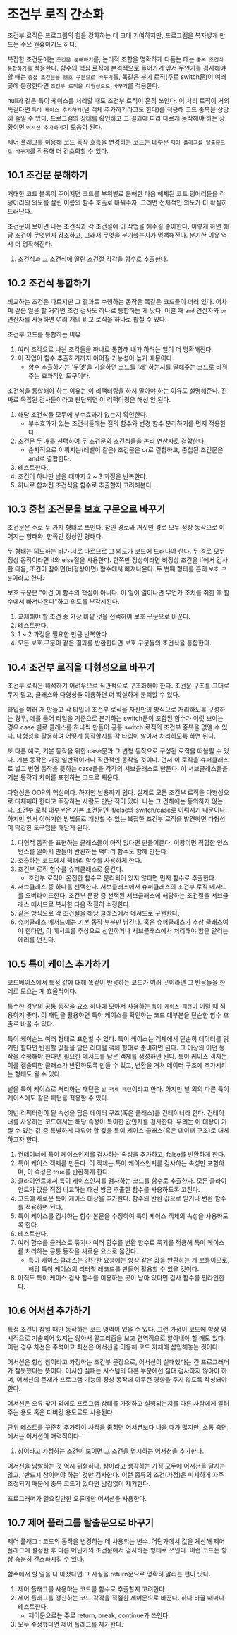 # 조건부 로직 간소화

조건부 로직은 프로그램의 힘을 강화하는 데 크데 기여하지만, 프로그램을 복자밯게 만드는 주요 원흉이기도 하다.

복잡한 조건문에는 `조건문 분해하기`를, 논리적 조합을 명확하게 다듬는 데는 `중복 조건식 통합하기`를 적용한다. 함수의 핵심 로직에 본격적으로 들어가기 앞서 무언가를 검사해야 할 때는 `중첩 조건문을 보호 구문으로 바꾸기`를, 똑같은 분기 로직(주로 switch문)이 여러 곳에 등장한다면 `조건부 로직을 다형성으로 바꾸기`를 적용한다.

null과 같은 특이 케이스를 처리할 때도 조건부 로직이 흔히 쓰인다. 이 처리 로직이 거의 똑같다면 `특이 케이스 추가하기`(널 객체 추가하기라고도 한다)를 적용해 코드 중복을 상당히 줄일 수 있다. 프로그램의 상태를 확인하고 그 결과에 따라 다르게 동작해야 하는 상황이면 `어서션 추가하기`가 도움이 된다.

제어 플래그를 이용해 코드 동작 흐름을 변경하는 코드는 대부분 `제어 플래그를 탈출문으로 바꾸기`를 적용해 더 간소화할 수 있다.

## 10.1 조건문 분해하기

거대한 코드 블록이 주어지면 코드를 부위별로 분해한 다음 해체된 코드 덩어리들을 각 덩어리의 의도를 살린 이름의 함수 호출로 바꿔주자. 그러면 전체적인 의도가 더 확실히 드러난다.

조건문이 보이면 나는 조건식과 각 조건절에 이 작업을 해주길 좋아한다. 이렇게 하면 해당 조건이 무엇인지 강조하고, 그래서 무엇을 분기했는지가 명백해진다. 분기한 이유 역시 더 명확해진다.

1. 조건식과 그 조건식에 딸린 조건절 각각을 함수로 추출한다.

## 10.2 조건식 통합하기

비교하는 조건은 다르지만 그 결과로 수행하는 동작은 똑같은 코드들이 더러 있다. 어차피 같은 일을 할 거라면 조건 검사도 하나로 통합하는 게 낫다. 이럴 때 `and` 연산자와 `or`연산자를 사용하면 여러 개의 비교 로직을 하나로 합칠 수 있다.

조건부 코드를 통합하는 이유

1. 여러 조각으로 나뉜 조각들을 하나로 통합해 내가 하려는 일이 더 명확해진다.
2. 이 작업이 함수 추출하기까지 이어질 가능성이 높기 때문이다.
   - 함수 추출하기는 '무엇'을 기술하던 코드를 '왜' 하는지를 말해주는 코드로 바꿔주는 효과적인 도구이다.

조건식을 통합해야 하는 이유는 이 리팩터링을 하지 말아야 하는 이유도 설명해준다. 진짜로 독립된 검사들이라고 판단되면 이 리팩터링은 해선 안 된다.

1. 해당 조건식들 모두에 부수효과가 없는지 확인한다.
   - 부수효과가 있는 조건식들에는 질의 함수와 변경 함수 분리하기를 먼저 적용한다.
2. 조건문 두 개를 선택하여 두 조건문의 조건식들을 논리 연산자로 결합한다.
   - 순차적으로 이뤄지는(레벨이 같은) 조건문은 or로 결합하고, 중첩된 조건문은 and로 결합한다.
3. 테스트한다.
4. 조건이 하나만 남을 때까지 2 ~ 3 과정을 반복한다.
5. 하나로 합쳐진 조건식을 함수로 추출할지 고려해본다.

## 10.3 중첩 조건문을 보호 구문으로 바꾸기

조건문은 주로 두 가지 형태로 쓰인다. 참인 경로와 거짓인 경로 모두 정상 동작으로 이어지는 형태와, 한쪽만 정상인 형태다.

두 형태는 의도하는 바가 서로 다르므로 그 의도가 코드에 드러나야 한다. 두 경로 모두 정상 동작이라면 if와 else절을 사용한다. 한쪽만 정상이라면 비정상 조건을 if에서 검사한 다음, 조건이 참이면(비정상이면) 함수에서 빠져나온다. 두 번째 형태를 흔히 `보호 구문`이라고 한다.

보호 구문은 "이건 이 함수의 핵심이 아니다. 이 일이 일어나면 무언가 조치를 취한 후 함수에서 빠져나온다"하고 의도를 부각시킨다.

1. 교체해야 할 조건 중 가장 바깥 것을 선택하여 보호 구문으로 바꾼다.
2. 테스트한다.
3. 1 ~ 2 과정을 필요한 만큼 반복한다.
4. 모든 보호 구문이 같은 결과를 반환한다면 보호 구문들의 조건식을 통합한다.

## 10.4 조건부 로직을 다형성으로 바꾸기

조건부 로직은 해석하기 어려우므로 직관적으로 구조화해야 한다. 조건문 구조를 그대로 두지 말고, 클래스와 다형성을 이용하면 더 확실하게 분리할 수 있다.

타입을 여러 개 만들고 각 타입이 조건부 로직을 자신만의 방식으로 처리하도록 구성하는 경우, 예를 들어 타입을 기준으로 분기하는 switch문이 포함된 함수가 여럿 보이는 경우 case 별로 클래스를 하나씩 만들어 공통 switch 로직의 조건부 중복을 없앨 수 있다. 다형성을 활용하여 어떻게 동작할지를 각 타입이 알아서 처리하도록 하면 된다.

또 다른 예로, 기본 동작을 위한 case문과 그 변형 동작으로 구성된 로직을 떠올릴 수 있다. 기본 동작은 가장 일반적이거나 직관적인 동작일 것이다. 먼저 이 로직을 슈퍼클래스로 넣고 변형 동작을 뜻하는 case들을 각각의 서브클래스로 만든다. 이 서브클래스들을 기본 동작과 차이를 표현하는 코드로 채운다.

다형성은 OOP의 핵심이다. 하지만 남용하기 쉽다. 실제로 모든 조건부 로직을 다형성으로 대체해야 한다고 주장하는 사람도 만난 적이 있다. 나는 그 견해에는 동의하지 않는다. 조건부 로직 대부분은 기본 조건문인 if/else와 switch/case로 이뤄지기 때문이다. 하지만 앞서 이야기한 방법들로 개선할 수 있는 복잡한 조건부 로직을 발견하면 다형성이 막강한 도구임을 깨닫게 된다.

1. 다형적 동작을 표현하는 클래스들이 아직 없다면 만들어준다. 이왕이면 적합한 인스턴스를 알아서 만들어 반환하는 팩터리 함수도 함께 만든다.
2. 호출하는 코드에서 팩터리 함수를 사용하게 한다.
3. 조건부 로직 함수를 슈퍼클래스로 옮긴다.
   - 조건부 로직이 온전한 함수로 분리되어 있지 않다면 먼저 함수로 추출한다.
4. 서브클래스 중 하나를 선택한다. 서브클래스에서 슈퍼클래스의 조건부 로직 메서드를 오버라이드한다. 조건부 문장 중 선택된 서브클래스에 해당하는 조건절을 서브클래스 메서드로 복사한 다음 적절히 수정한다.
5. 같은 방식으로 각 조건절을 해당 클래스에서 메서드로 구현한다.
6. 슈퍼클래스 메서드에는 기본 동작 부분만 남긴다. 혹은 슈퍼클래스가 추상 클래스여야 한다면, 이 메서드를 추상으로 선언하거나 서브클래스에서 처리해야 함을 알리는 에러를 던진다.

## 10.5 특이 케이스 추가하기

코드베이스에서 특정 값에 대해 똑같이 반응하는 코드가 여러 곳이라면 그 반응들을 한 데로 모으는 게 효율적이다.

특수한 경우의 공통 동작을 요소 하나에 모아서 사용하는 `특이 케이스 패턴`이 이럴 때 적용하기 좋다. 이 패턴을 활용하면 특이 케이스를 확인하는 코드 대부분을 단순한 함수 호출로 바꿀 수 있다.

특이 케이슨느 여러 형태로 표현할 수 있다. 특이 케이스는 객체에서 단순히 데이터를 읽기만 함다면 반환할 값들을 담은 리터럴 객체 형태로 준비하면 된다. 그 이상의 어떤 동작을 수행해야 한다면 필요한 메서드를 담은 객체를 생성하면 된다. 특이 케이스 객체는 이를 캡슐화한 클래스가 반환하도록 만들 수 있고, 변환을 거쳐 데이터 구조에 추가시키는 형태도 될 수 있다.

널을 특이 케이스로 처리하는 패턴은 `널 객체 패턴`이라고 한다. 하지만 널 외의 다른 특이 케이스에도 같은 패턴을 적용할 수 있다.

이번 리팩터링이 될 속성을 담은 데이터 구조(혹은 클래스)를 컨테이너라 한다. 컨테이너를 사용하는 코드에서는 해당 속성이 특이한 값인지를 검사한다. 우리는 이 대상이 가질 수 있는 값 중 특별하게 다뤄야 할 값을 특이 케이스 클래스(혹은 데이터 구조)로 대체하고자 한다.

1. 컨테이너에 특이 케이스인지를 검사하는 속성을 추가하고, false를 반환하게 한다.
2. 특이 케이스 객체를 만든다. 이 객체는 특이 케이스인지를 검사하는 속성만 포함하며, 이 속성은 true를 반환하게 한다.
3. 클라이언트에서 특이 케이스인지를 검사하는 코드를 함수로 추출한다. 모든 클라이언트가 값을 직접 비교하는 대신 방금 추출한 함수를 사용하도록 고친다.
4. 코드에 새로운 특이 케이스 대상을 추가한다. 함수의 반환 값으로 받거나 변환 함수를 적용하면 된다.
5. 특이 케이스를 검사하는 함수 본문을 수정하여 특이 케이스 객체의 속성을 사용하도록 한다.
6. 테스트한다.
7. 여러 함수를 클래스로 묶기나 여러 함수를 변환 함수로 묶기를 적용해 특이 케이스를 처리하는 공통 동작을 새로운 요소로 옮긴다.
   - 특이 케이스 클래스는 간단한 요청에는 항상 같은 값을 반환하는 게 보통이므로, 해당 특이 케이스의 리터럴 레코드를 만들어 활용할 수 있을 것이다.
8. 아직도 특이 케이스 검사 함수를 이용하는 곳이 남아 있다면 검사 함수를 인라인한다.

## 10.6 어서션 추가하기

특정 조건이 참일 때만 동작하는 코드 영역이 있을 수 있다. 그런 가정이 코드에 항상 명시적으로 기술되어 있지는 않아서 알고리즘을 보고 연역적으로 알아내야 할 때도 있다. 이런 경우 차선은 주석이고 최선은 어서션을 이용해 코드 자체에 삽입해놓는 것이다.

어서션은 항상 참이라고 가정하는 조건부 문장으로, 어서션이 실패했다는 건 프로그래머가 잘못했다는 뜻이다. 어서션 실패는 시스템의 다른 부분에선 절대 검사하지 않아야 하며, 어서션의 존재가 프로그램 기능의 정상 동작에 아무런 영향을 주지 않도록 작성돼야 한다.

어서션은 오류 찾기 외에도 프로그램 상태를 가정하고 실행되는지를 다른 사람에게 알려주는 용도 혹은 디버깅 용도로도 사용된다.

단위 테스트를 꾸준히 추가하여 사각을 좁히면 어서션보다 나을 때가 많지만, 소통 측면에서는 어서션이 매력적이다.

1. 참이라고 가정하는 조건이 보이면 그 조건을 명시하는 어서션을 추가한다.

어서션을 남발하는 것 역시 위험하다. 참이라고 생각하는 가정 모두에 어서션을 달지는 않고, '반드시 참이어야 하는' 것만 검사한다. 이런 종류의 조건(가정)은 미세하게 자주 조정되기 때문에 중복 코드가 있다면 남김없이 제거한다.

프로그래머가 일으킬만한 오류에만 어서션을 사용한다.

## 10.7 제어 플래그를 탈출문으로 바꾸기

제어 플래그 : 코드의 동작을 변경하는 데 사용되는 변수. 어딘가에서 값을 계산해 제어 플래그에 설정한 후 다른 어딘가의 조건문에서 검사하는 형태로 쓰인다. 이런 코드는 항상 충분히 간소화시킬 수 있다.

함수에서 할 일을 다 마쳤다면 그 사실을 return문으로 명확히 알리는 편이 낫다.

1. 제어 플래그를 사용하는 코드를 함수로 추출할지 고려한다.
2. 제어 플래그를 갱신하는 코드 각각을 적절한 제어문으로 바꾼다. 하나 바꿀 때마다 테스트한다.
   - 제어문으로는 주로 return, break, continue가 쓰인다.
3. 모두 수정했다면 제어 플래그를 제거한다.
